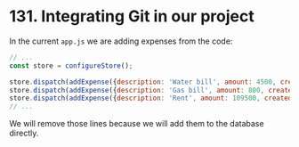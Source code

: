 # 131. Integrating Git in our project

In the current `app.js` we are adding expenses from the code:
```javascript
// ...
const store = configureStore();

store.dispatch(addExpense({description: 'Water bill', amount: 4500, createdAt: 561}));
store.dispatch(addExpense({description: 'Gas bill', amount: 800, createdAt: 1001}));
store.dispatch(addExpense({description: 'Rent', amount: 109500, createdAt: 562}));
// ...
```
We will remove those lines because we will add them to the database directly.
